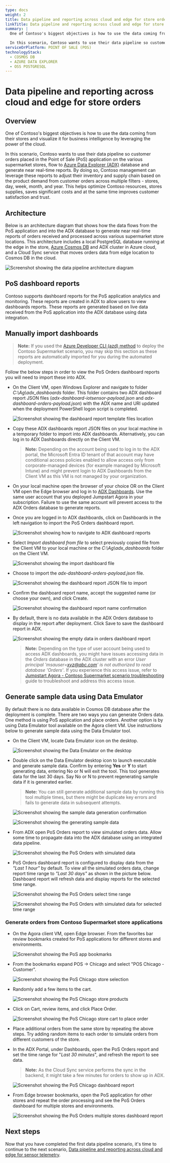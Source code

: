 ```yaml
---
type: docs
weight: 2
title: Data pipeline and reporting across cloud and edge for store orders
linkTitle: Data pipeline and reporting across cloud and edge for store orders
summary: |
  One of Contoso's biggest objectives is how to use the data coming from their stores and visualize it for business intelligence by leveraging the power of the cloud.

  In this scenario, Contoso wants to use their data pipeline so customer orders placed in the Point of Sale (PoS) application on the various supermarket stores, flow to [Azure Data Explorer (ADX)](https://learn.microsoft.com/azure/data-explorer/data-explorer-overview) database and generate near real-time reports. By doing so, Contoso management can leverage these reports to adjust their inventory and supply chain based on the product demand from customer orders across multiple filters - stores, day, week, month, and year. This helps optimize Contoso resources, stores supplies, saves significant costs and at the same time improves customer satisfaction and trust.
serviceOrPlatform: POINT OF SALE (POS)
technologyStack:
  - COSMOS DB
  - AZURE DATA EXPLORER
  - OSS POSTGRESQL
---
```


# Data pipeline and reporting across cloud and edge for store orders

## Overview

One of Contoso's biggest objectives is how to use the data coming from their stores and visualize it for business intelligence by leveraging the power of the cloud.

In this scenario, Contoso wants to use their data pipeline so customer orders placed in the Point of Sale (PoS) application on the various supermarket stores, flow to [Azure Data Explorer (ADX)](https://learn.microsoft.com/azure/data-explorer/data-explorer-overview) database and generate near real-time reports. By doing so, Contoso management can leverage these reports to adjust their inventory and supply chain based on the product demand from customer orders across multiple filters - stores, day, week, month, and year. This helps optimize Contoso resources, stores supplies, saves significant costs and at the same time improves customer satisfaction and trust.

## Architecture

Below is an architecture diagram that shows how the data flows from the PoS application and into the ADX database to generate near real-time reports of orders received and processed across various supermarket store locations. This architecture includes a local PostgreSQL database running at the edge in the store, [Azure Cosmos DB](https://learn.microsoft.com/azure/cosmos-db/introduction) and ADX cluster in Azure cloud, and a Cloud Sync service that moves orders data from edge location to Cosmos DB in the cloud.

![Screenshot showing the data pipeline architecture diagram](./img/contoso_supermarket_pos_service_architecture.png)

## PoS dashboard reports

Contoso supports dashboard reports for the PoS application analytics and monitoring. These reports are created in ADX to allow users to view dashboards reports. These reports are generated based on live data received from the PoS application into the ADX database using data integration.

## Manually import dashboards

> **Note:** If you used the [Azure Developer CLI (azd) method](../deployment/#deployment-via-azure-developer-cli) to deploy the Contoso Supermarket scenario, you may skip this section as these reports are automatically imported for you during the automated deployment.

Follow the below steps in order to view the PoS Orders dashboard reports you will need to import these into ADX.

- On the Client VM, open Windows Explorer and navigate to folder _C:\Ag\adx_dashboards_ folder. This folder contains two ADX dashboard report JSON files (_adx-dashboard-iotsensor-payload.json_ and _adx-dashboard-orders-payload.json_) with the ADX name and URI updated when the deployment PowerShell logon script is completed.

  ![Screenshot showing the dashboard report template files location](./img/adx_dashboard_report_files.png)

- Copy these ADX dashboards report JSON files on your local machine in a temporary folder to import into ADX dashboards. Alternatively, you can log in to ADX Dashboards directly on the Client VM.

  > **Note:** Depending on the account being used to log in to the ADX portal, the Microsoft Entra ID tenant of that account may have conditional access policies enabled to allow access only from corporate-managed devices (for example managed by Microsoft Intune) and might prevent login to ADX Dashboards from the Client VM as this VM is not managed by your organization.

- On your local machine open the browser of your choice OR on the Client VM open the Edge browser and log in to [ADX Dashboards](https://dataexplorer.azure.com/). Use the same user account that you deployed Jumpstart Agora in your subscription. Failure to use the same account will prevent access to the ADX Orders database to generate reports.

- Once you are logged in to ADX dashboards, click on Dashboards in the left navigation to import the PoS Orders dashboard report.

  ![Screenshot showing how to navigate to ADX dashboard reports](./img/adx_view_dashboards.png)

- Select _Import dashboard from file_ to select previously copied file from the Client VM to your local machine or the _C:\Ag\adx_dashboards_ folder on the Client VM.

  ![Screenshot showing the import dashboard file](./img/adx_import_dashboard_file.png)

- Choose to import the _adx-dashboard-orders-payload.json_ file.

  ![Screenshot showing the dashboard report JSON file to import](./img/adx_select_dashboard_file.png)

- Confirm the dashboard report name, accept the suggested name (or choose your own), and click Create.

  ![Screenshot showing the dashboard report name confirmation](./img/adx_confirm_dashboard_report_name.png)

- By default, there is no data available in the ADX Orders database to display in the report after deployment. Click Save to save the dashboard report in ADX.

  ![Screenshot showing the empty data in orders dashboard report](./img/adx_orders_report_empty_data.png)

  > **Note:** Depending on the type of user account being used to access ADX dashboards, you might have issues accessing data in the _Orders_ database in the ADX cluster with an error _User principal 'msauser=xyz@abc.com' is not authorized to read database 'Orders'_. If you experience this access issue, refer to [Jumpstart Agora - Contoso Supermarket scenario troubleshooting](../troubleshooting/#user-principal-is-not-authorized-to-read-database-orders) guide to troubleshoot and address this access issue.

## Generate sample data using Data Emulator

By default there is no data available in Cosmos DB database after the deployment is complete. There are two ways you can generate Orders data. One method is using PoS application and place orders. Another option is by using Data Emulator tool available on the Agora client VM. Use instructions below to generate sample data using the Data Emulator tool.

- On the Client VM, locate Data Emulator icon on the desktop.

  ![Screenshot showing the Data Emulator on the desktop](./img/locate_data_emulator_desktop.png)

- Double click on the Data Emulator desktop icon to launch executable and generate sample data. Confirm by entering **Yes** or **Y** to start generating data, entering No or N will exit the tool. This tool generates data for the last 30 days. Say No or N to prevent regenerating sample data if it is generated earlier.

  > **Note:** You can still generate additional sample data by running this tool multiple times, but there might be duplicate key errors and fails to generate data in subsequent attempts.

  ![Screenshot showing the sample data generation confirmation](./img/confirm_sample_data_generation.png)

  ![Screenshot showing the generating sample data](./img/sample_data_generation.png)

- From ADX open PoS Orders report to view simulated orders data. Allow some time to propagate data into the ADX database using an integrated data pipeline.

  ![Screenshot showing the PoS Orders with simulated data](./img/adx_posorders_with_simulated_data.png)

- PoS Orders dashboard report is configured to display data from the _"Last 1 hour"_ by default. To view all the simulated orders data, change report time range to _"Last 30 days"_ as shown in the picture below. Dashboard report will refresh data and display reports for the selected time range.

  ![Screenshot showing the PoS Orders select time range](./img/adx_orders_report_select_timerange.png)

  ![Screenshot showing the PoS Orders with simulated data for selected time range](./img/adx_posorders_with_simulated_data_selected_timerange.png)

### Generate orders from Contoso Supermarket store applications

- On the Agora client VM, open Edge browser. From the favorites bar review bookmarks created for PoS applications for different stores and environments.

  ![Screenshot showing the PoS app bookmarks](./img/pos_app_edge_bookmarks.png)

- From the bookmarks expand POS -> Chicago and select "POS Chicago - Customer".

  ![Screenshot showing the PoS Chicago store selection](./img/pos_app_edge_select_pos_chicago_customer.png)

- Randomly add a few items to the cart.

  ![Screenshot showing the PoS Chicago store products](./img/chicago_pos_app_customer.png)

- Click on Cart, review items, and click Place Order.

  ![Screenshot showing the PoS Chicago store cart to place order](./img/pos_chicago_customer_place_order.png)

- Place additional orders from the same store by repeating the above steps. Try adding random items to each order to simulate orders from different customers of the store.

- In the ADX Portal, under Dashboards, open the PoS Orders report and set the time range for "_Last 30 minutes_", and refresh the report to see data.

  > **Note:** As the Cloud Sync service performs the sync in the backend, it might take a few minutes for orders to show up in ADX.

  ![Screenshot showing the PoS Chicago dashboard report](./img/pos_chicago_customer_report.png)

- From Edge browser bookmarks, open the PoS application for other stores and repeat the order processing and see the PoS Orders dashboard for multiple stores and environments.

  ![Screenshot showing the PoS Orders multiple stores dashboard report](./img/pos_orders_multiplestores_report.png)

## Next steps

Now that you have completed the first data pipeline scenario, it's time to continue to the next scenario, [Data pipeline and reporting across cloud and edge for sensor telemetry](../freezer_monitor/).
